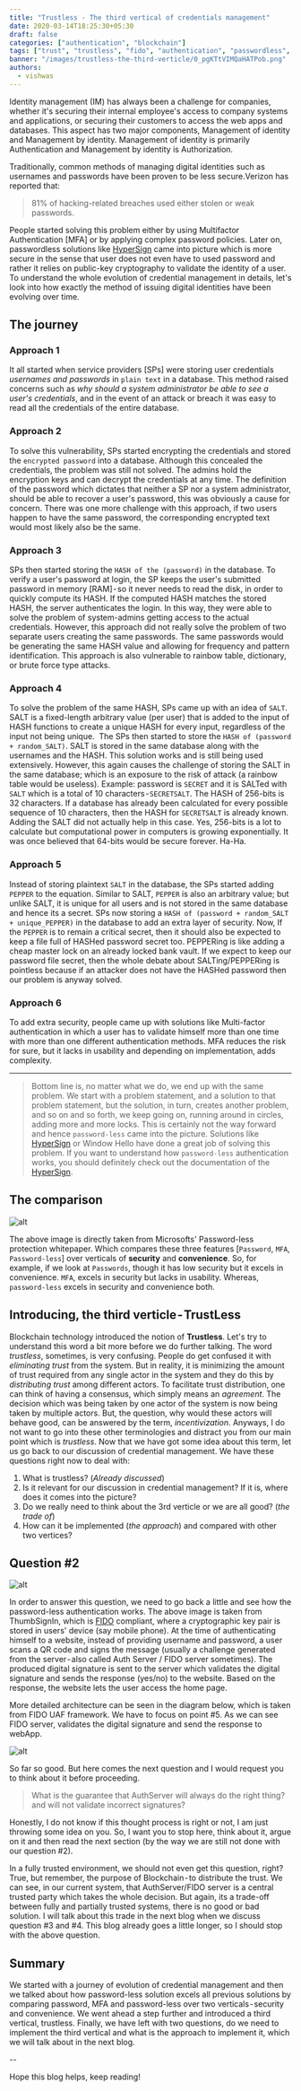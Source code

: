 ```yaml
---
title: "Trustless - The third vertical of credentials management"
date: 2020-03-14T18:25:30+05:30
draft: false
categories: ["authentication", "blockchain"]
tags: ["trust", "trustless", "fido", "authentication", "passwordless", "public-key-infrastructure", "cryptography"]
banner: "/images/trustless-the-third-verticle/0_pgKTtVIMQaHATPob.png"
authors:
  - vishwas
---
```


Identity management (IM) has always been a challenge for companies, whether it's securing their internal employee's access to company systems and applications, or securing their customers to access the web apps and databases. This aspect has two major components, Management of identity and Management by identity. Management of identity is primarily Authentication and Management by identity is Authorization.

Traditionally, common methods of managing digital identities such as usernames and passwords have been proven to be less secure.Verizon has reported that:

> 81% of hacking-related breaches used either stolen or weak passwords.

People started solving this problem either by using Multifactor Authentication [MFA] or by applying complex password policies. Later on, passwordless solutions like [HyperSign](https://hypermine.in/hypersign/) came into picture which is more secure in the 
sense that user does not even have to used password and rather it relies on public-key cryptography to validate the identity of a user. To understand the whole evolution of credential management in details, let's look into how exactly the method of issuing digital identities have been evolving over time.


## The journey

### Approach 1

It all started when service providers [SPs] were storing user credentials *usernames and passwords* in `plain text` in a database. This method raised concerns such as *why should a system administrator be able to see a user's credentials*, and in the event of an attack or breach it was easy to read all the credentials of the entire database.

### Approach 2 

To solve this vulnerability, SPs started encrypting the credentials and stored the `encrypted password` into a database. Although this concealed the credentials, the problem was still not solved. The admins hold the encryption keys and can decrypt the credentials at any time. The definition of the password which dictates that neither a SP nor a system administrator, should be able to recover a user's password, this was obviously a cause for concern. There was one more challenge with this approach, if two users happen to have the same password, the corresponding encrypted text would most likely also be the same.

### Approach 3

SPs then started storing the `HASH of the (password)` in the database. To verify a user's password at login, the SP keeps the user's submitted password in memory [RAM] - so it never needs to read the disk, in order to quickly compute its HASH.
If the computed HASH matches the stored HASH, the server authenticates the login. In this way, they were able to solve the problem of system-admins getting access to the actual credentials. However, this approach did not really solve the problem of two separate users creating the same passwords. The same passwords would be generating the same HASH value and allowing for frequency and pattern identification. This approach is also vulnerable to rainbow table, dictionary, or brute force type attacks.

### Approach 4

To solve the problem of the same HASH, SPs came up with an idea of `SALT`. SALT is a fixed-length arbitrary value (per 
user) that is added to the input of HASH functions to create a unique HASH for every input, regardless of the input not being unique. 
The SPs then started to store the `HASH of (password + random_SALT)`. SALT is stored in the same database along with the usernames and the HASH. This solution works and is still being used extensively. However, this again causes the challenge of storing the SALT in the same database; which is an exposure to the risk of attack (a rainbow table would be useless).
Example: password is `SECRET` and it is SALTed with `SALT` which is a total of 10 characters - `SECRETSALT`. The HASH of 256-bits is 32 characters. If a database has already been calculated for every possible sequence of 10 characters, then the HASH for `SECRETSALT` is already known. Adding the SALT did not actually help in this case. Yes, 256-bits is a lot to calculate but computational power in computers is growing exponentially. It was once believed that 64-bits would be secure forever. Ha-Ha.

### Approach 5

Instead of storing plaintext `SALT` in the database, the SPs started adding `PEPPER` to the equation. Similar to SALT, `PEPPER` is also an arbitrary value; but unlike SALT, it is unique for all users and is not stored in the same database and hence its a secret. SPs now storing a `HASH of (password + random_SALT + unique_PEPPER)` in the database to add an extra layer of security. Now, If the `PEPPER` is to remain a critical secret, then it should also be expected to keep a file full of HASHed password secret too. PEPPERing is like adding a cheap master lock on an already locked bank vault. If we expect to keep our password file secret, then the whole debate about SALTing/PEPPERing is pointless because if an attacker does not have the HASHed password then our problem is anyway solved.

### Approach 6 

To add extra security, people came up with solutions like Multi-factor authentication in which a user has to validate himself more than one time with more than one different authentication methods. MFA reduces the risk for sure, but it lacks in usability and depending on implementation, adds complexity.

---

> Bottom line is, no matter what we do, we end up with the same problem. We start with a problem statement, and a solution to that problem statement, but the solution, in turn, creates another problem, and so on and so forth, we keep going on, running around in circles, adding more and more locks. This is certainly not the way forward and hence `password-less` came into the picture. Solutions like [HyperSign](https://hypermine.in/hypersign/) or Window Hello have done a great job of solving this problem. If you 
want to understand how `password-less` authentication works, you should definitely check out the documentation of the [HyperSign](https://hypermine.in/hypersign/).


## The comparison

![alt](/images/trustless-the-third-verticle/0_pgKTtVIMQaHATPob.png)


The above image is directly taken from Microsofts' Password-less protection whitepaper. Which compares these three features [`Password`, `MFA`, `Password-less`] over verticals of **security** and **convenience**. So, for example, if we look at `Passwords`, though it has low security but it excels in convenience. `MFA`, excels in security but lacks in usability. Whereas, `password-less` excels in security and convenience both.


## Introducing, the third verticle - TrustLess

Blockchain technology introduced the notion of **Trustless**. Let's try to understand this word a bit more before we do further talking. The word *trustless*, sometimes, is very confusing. People do get confused it with *eliminating trust* from the system. But in reality, it is minimizing the amount of trust required from any single actor in the system and they do this by *distributing trust* among different actors. To facilitate trust distribution, one can think of having a consensus, which simply means an *agreement*. The decision which was being taken by one actor of the system is now being taken by multiple actors. But, the question, why would these actors will behave good, can be answered by the term, *incentivization*. Anyways, I do not want to go into these other terminologies and distract you from our main point which is *trustless*.
Now that we have got some idea about this term, let us go back to our discussion of credential management. We have these questions right now to deal with:

1. What is trustless? (*Already discussed*)
2. Is it relevant for our discussion in credential management? If it is, where does it comes into the picture?
3. Do we really need to think about the 3rd verticle or we are all good? (*the trade of*)
4. How can it be implemented (*the approach*) and compared with other two vertices?

## Question #2

![alt](/images/trustless-the-third-verticle/0_ATqf8zkQFN3GPyrx.png)

In order to answer this question, we need to go back a little and see how the password-less authentication works. The above image is taken from ThumbSignIn, which is [FIDO](https://fidoalliance.org/) compliant, where a cryptographic key pair is stored in users' device (say mobile phone). At the time of authenticating himself to a website, instead of providing username and password, a user scans a QR code and signs the message (usually a challenge generated from the server - also called Auth Server / FIDO server sometimes). The produced digital signature is sent to the server which validates the digital signature and sends the response (yes/no) to the website. Based on the response, the website lets the user access the home page.

More detailed architecture can be seen in the diagram below, which is taken from FIDO UAF framework. We have to focus on point #5. As we can see FIDO server, validates the digital signature and send the response to webApp.

![alt](/images/trustless-the-third-verticle/0_6ri2VTIw_9ocqt2Q.png)

So far so good. But here comes the next question and I would request you to think about it before proceeding.

> What is the guarantee that AuthServer will always do the right thing? and will not validate incorrect signatures?

Honestly, I do not know if this thought process is right or not, I am just throwing some idea on you. So, I want you to stop here, think about it, argue on it and then read the next section (by the way we are still not done with our question #2).

In a fully trusted environment, we should not even get this question, right? True, but remember, the purpose of Blockchain - to distribute the trust. We can see, in our current system, that AuthServer/FIDO server is a central trusted party which takes the whole decision. But again, its a trade-off between fully and partially trusted systems, there is no good or bad solution. I will talk about this trade in the next blog when we discuss question #3 and #4. This blog already goes a little longer, so I should stop with the above question.


## Summary

We started with a journey of evolution of credential management and then we talked about how password-less solution excels all previous solutions by comparing password, MFA and password-less over two verticals - security and convenience. We went ahead a step further and introduced a third vertical, trustless. Finally, we have left with two questions, do we need to implement the third vertical and what is the approach to implement it, which we will talk about in the next blog.


--

Hope this blog helps, keep reading!
